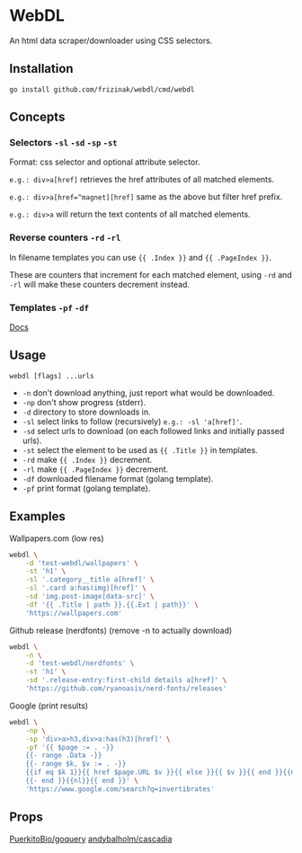 # WebDL

An html data scraper/downloader using CSS selectors.

## Installation

`go install github.com/frizinak/webdl/cmd/webdl`

## Concepts

### Selectors `-sl` `-sd` `-sp` `-st`

Format: css selector and optional attribute selector.

`e.g.: div>a[href]` retrieves the href attributes of all matched elements.

`e.g.: div>a[href=^magnet][href]` same as the above but filter href prefix.

`e.g.: div>a` will return the text contents of all matched elements.

### Reverse counters `-rd` `-rl`

In filename templates you can use `{{ .Index }}` and `{{ .PageIndex }}`.

These are counters that increment for each matched element, using `-rd` and `-rl`
will make these counters decrement instead.

### Templates `-pf` `-df`

[Docs](https://pkg.go.dev/text/template)


## Usage

`webdl [flags] ...urls`

- `-n` don't download anything, just report what would be downloaded.
- `-np` don't show progress (stderr).
- `-d` directory to store downloads in.
- `-sl` select links to follow (recursively) `e.g.: -sl 'a[href]'`.
- `-sd` select urls to download (on each followed links and initially passed urls).
- `-st` select the element to be used as `{{ .Title }}` in templates.
- `-rd` make `{{ .Index }}` decrement.
- `-rl` make `{{ .PageIndex }}` decrement.
- `-df` downloaded filename format (golang template).
- `-pf` print format (golang template).

## Examples

Wallpapers.com (low res)

```sh
webdl \
    -d 'test-webdl/wallpapers' \
    -st 'h1' \
    -sl '.category__title a[href]' \
    -sl '.card a:has(img)[href]' \
    -sd 'img.post-image[data-src]' \
    -df '{{ .Title | path }}.{{.Ext | path}}' \
    'https://wallpapers.com'
```

Github release (nerdfonts) (remove -n to actually download)

```sh
webdl \
    -n \
    -d 'test-webdl/nerdfonts' \
    -st 'h1' \
    -sd '.release-entry:first-child details a[href]' \
    'https://github.com/ryanoasis/nerd-fonts/releases'
```

Google (print results)

```sh
webdl \
    -np \
    -sp 'div>a>h3,div>a:has(h3)[href]' \
    -pf '{{ $page := . -}}
    {{- range .Data -}}
    {{- range $k, $v := . -}}
    {{if eq $k 1}}{{ href $page.URL $v }}{{ else }}{{ $v }}{{ end }}{{nl}}
    {{- end }}{{nl}}{{ end }}' \
    'https://www.google.com/search?q=invertibrates'
```


## Props

[PuerkitoBio/goquery](https://github.com/PuerkitoBio/goquery)
[andybalholm/cascadia](https://github.com/andybalholm/cascadia)
